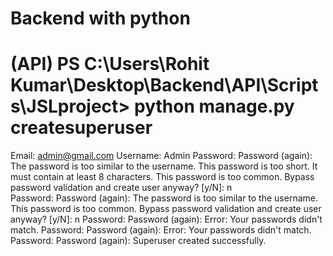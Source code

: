 # Backend with python
# (API) PS C:\Users\Rohit Kumar\Desktop\Backend\API\Scripts\JSLproject> python manage.py createsuperuser
Email: admin@gmail.com
Username: Admin
Password: 
Password (again): 
The password is too similar to the username.
This password is too short. It must contain at least 8 characters.
This password is too common.
Bypass password validation and create user anyway? [y/N]: n       
Password: 
Password (again): 
The password is too similar to the username.
This password is too common.
Bypass password validation and create user anyway? [y/N]: n
Password: 
Password (again):
Error: Your passwords didn't match.
Password: 
Password (again):
Error: Your passwords didn't match.
Password:
Password (again):
Superuser created successfully.
